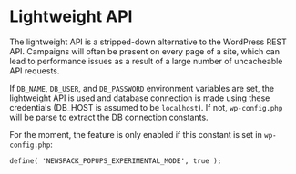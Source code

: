 # Lightweight API

The lightweight API is a stripped-down alternative to the WordPress REST API. Campaigns will often be present on every page of a site, which can lead to performance issues as a result of a large number of uncacheable API requests.

If `DB_NAME`, `DB_USER`, and `DB_PASSWORD` environment variables are set, the lightweight API is used and database connection is made using these credentials (DB_HOST is assumed to be `localhost`). If not, `wp-config.php` will be parse to extract the DB connection constants.

For the moment, the feature is only enabled if this constant is set in `wp-config.php`:

```
define( 'NEWSPACK_POPUPS_EXPERIMENTAL_MODE', true );
```
